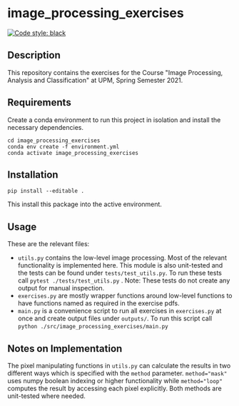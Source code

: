 # image_processing_exercises
[![Code style: black](https://img.shields.io/badge/code%20style-black-000000.svg)](https://github.com/psf/black)


## Description

This repository contains the exercises for the Course "Image Processing, Analysis and Classification" at UPM, Spring Semester 2021.

## Requirements
Create a conda environment to run this project in isolation and install the necessary dependencies.
```[bash]
cd image_processing_exercises
conda env create -f environment.yml
conda activate image_processing_exercises 
```

## Installation
```[bash]
pip install --editable .
```
This install this package into the active environment.

## Usage
These are the relevant files:
* `utils.py` contains the low-level image processing. Most of the relevant functionality is implemented here. This module is also unit-tested and the tests can be found under `tests/test_utils.py`.  To run these tests call `pytest ./tests/test_utils.py` . Note: These tests do not create any output for manual inspection.
* `exercises.py` are mostly wrapper functions around low-level functions to have functions named as required in the exercise pdfs.
* `main.py` is a convenience script to run all exercises in `exercises.py` at once and create output files under `outputs/`. To run this script call `python ./src/image_processing_exercises/main.py`

## Notes on Implementation
The pixel manipulating functions in `utils.py` can calculate the results in two different ways which is specified with the `method` parameter. `method="mask"` uses numpy boolean indexing or higher functionality while `method="loop"` computes the result by accessing each pixel explicitly. Both methods are unit-tested where needed.